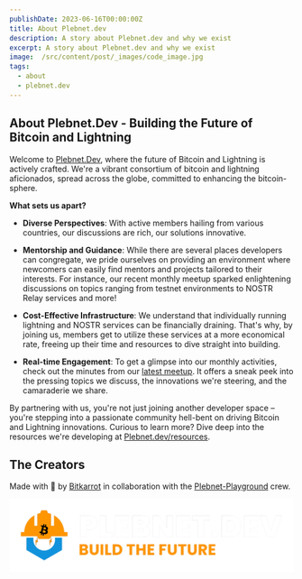 ```yaml
---
publishDate: 2023-06-16T00:00:00Z
title: About Plebnet.dev
description: A story about Plebnet.dev and why we exist
excerpt: A story about Plebnet.dev and why we exist
image:  /src/content/post/_images/code_image.jpg
tags:
  - about
  - plebnet.dev
---
```


## **About Plebnet.Dev - Building the Future of Bitcoin and Lightning**

Welcome to [Plebnet.Dev](https://plebnet.dev), where the future of Bitcoin and Lightning is actively crafted. We're a vibrant consortium of bitcoin and lightning aficionados, spread across the globe, committed to enhancing the bitcoin-sphere.

**What sets us apart?**

- **Diverse Perspectives**: With active members hailing from various countries, our discussions are rich, our solutions innovative.
- **Mentorship and Guidance**: While there are several places developers can congregate, we pride ourselves on providing an environment where newcomers can easily find mentors and projects tailored to their interests. For instance, our recent monthly meetup sparked enlightening discussions on topics ranging from testnet environments to NOSTR Relay services and more!

- **Cost-Effective Infrastructure**: We understand that individually running lightning and NOSTR services can be financially draining. That's why, by joining us, members get to utilize these services at a more economical rate, freeing up their time and resources to dive straight into building.

- **Real-time Engagement**: To get a glimpse into our monthly activities, check out the minutes from our [latest meetup](https://github.com/plebnet-dev/meeting-notes/). It offers a sneak peek into the pressing topics we discuss, the innovations we're steering, and the camaraderie we share.

By partnering with us, you're not just joining another developer space – you're stepping into a passionate community hell-bent on driving Bitcoin and Lightning innovations. Curious to learn more? Dive deep into the resources we're developing at [Plebnet.dev/resources](/resources).

## The Creators

Made with 🧡 by [Bitkarrot](https://github.com/bitkarrot/) in collaboration with the [Plebnet-Playground](https://github.com/PLEBNET-PLAYGROUND/) crew.

![plebnet.dev](/src/content/post/_images/logo-dark-horiz-transparent.png)
